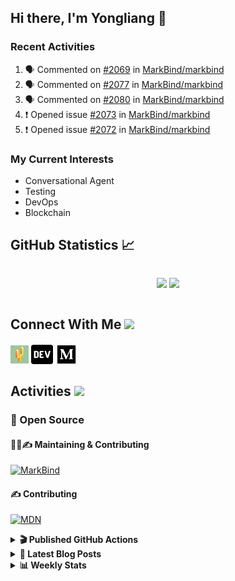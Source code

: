 ## Hi there, I'm Yongliang 👋

### Recent Activities

<!--START_SECTION:activity-->
1. 🗣 Commented on [#2069](https://github.com/MarkBind/markbind/issues/2069) in [MarkBind/markbind](https://github.com/MarkBind/markbind)
2. 🗣 Commented on [#2077](https://github.com/MarkBind/markbind/issues/2077) in [MarkBind/markbind](https://github.com/MarkBind/markbind)
3. 🗣 Commented on [#2080](https://github.com/MarkBind/markbind/issues/2080) in [MarkBind/markbind](https://github.com/MarkBind/markbind)
4. ❗️ Opened issue [#2073](https://github.com/MarkBind/markbind/issues/2073) in [MarkBind/markbind](https://github.com/MarkBind/markbind)
5. ❗️ Opened issue [#2072](https://github.com/MarkBind/markbind/issues/2072) in [MarkBind/markbind](https://github.com/MarkBind/markbind)
<!--END_SECTION:activity-->

### My Current Interests

- Conversational Agent
- Testing
- DevOps
- Blockchain

## GitHub Statistics :chart_with_upwards_trend:
<div align="center">
<div style="display: flex; align-items: center; justify-content: center;">

[![](https://github-readme-stats-tlylt.vercel.app/api?username=tlylt&show_icons=true&theme=tokyonight&hide_border=true&locale=en)](https://github.com/tlylt)
[![](https://github-readme-streak-stats.herokuapp.com/?user=tlylt&theme=tokyonight&hide_border=true)](https://github.com/tlylt)
</div>
</div>

## Connect With Me <img src="https://media.giphy.com/media/2wh5K5yE3ulp3xgYcG/giphy-downsized.gif" width="30">

<a href="https://www.yongliangliu.com/" target="_blank"><img align="center" src="static/site-icon.png" alt="yongliangliu.com" height="29" width="29" /></a>
<a href="https://dev.to/tlylt" target="_blank"><img align="center" src="static/dev-badge.svg" alt="dev.to/tlylt" height="35" width="35" /></a>
<a href="https://tlylt.medium.com" target="_blank"><img align="center" src="static/medium.png" alt="tlylt.medium.com" height="35" width="35" /></a>

## Activities <img src="https://media.giphy.com/media/WUlplcMpOCEmTGBtBW/giphy.gif" width="30">

### 🔭 Open Source

#### 👷‍♂️✍️ Maintaining & Contributing
[![MarkBind](https://github-readme-stats-tlylt.vercel.app/api/pin/?username=markbind&repo=markbind)](https://github.com/MarkBind/markbind)

#### ✍️ Contributing
[![MDN](https://github-readme-stats-tlylt.vercel.app/api/pin/?username=mdn&repo=content)](https://github.com/mdn/content)

<details>
<summary> <b>🎬 Published GitHub Actions </b> </summary>

[![install-graphviz](https://github-readme-stats-tlylt.vercel.app/api/pin/?username=tlylt&repo=install-graphviz)](https://github.com/tlylt/install-graphviz)

[![reposense-action](https://github-readme-stats-tlylt.vercel.app/api/pin/?username=tlylt&repo=reposense-action)](https://github.com/tlylt/reposense-action)

[![markbin-action](https://github-readme-stats-tlylt.vercel.app/api/pin/?username=markbind&repo=markbind-action)](https://github.com/MarkBind/markbind-action)

</details>

<details>
<summary> <b>📕 Latest Blog Posts</b> </summary>

<!-- BLOG-POST-LIST:START -->
- [Creating a regex-based Markdown parser in TypeScript](https://www.yongliangliu.com/blog/rmark/)
- [Create VSCode Snippets for Markdown Blog Workflows](https://www.yongliangliu.com/blog/vscode-snippets/)
- [My Journey into Open Source](https://www.yongliangliu.com/blog/my-journey-into-open-source/)
- [Resources for Orbital CP2106 Independent Software Development Project](https://www.yongliangliu.com/blog/orbital-prep/)
- [A Brief Description of Ransomware Attacks](https://www.yongliangliu.com/blog/ransomware-essay/)
<!-- BLOG-POST-LIST:END -->

</details>

<details>
<summary> <b>📊 Weekly Stats</b> </summary>

<!--START_SECTION:waka-->
![Code Time](http://img.shields.io/badge/Code%20Time-718%20hrs%2039%20mins-blue)

**🐱 My GitHub Data** 

> 🏆 85 Contributions in the Year 2023
 > 
> 📦 334.1 kB Used in GitHub's Storage 
 > 
> 🚫 Not Opted to Hire
 > 
> 📜 146 Public Repositories 
 > 
> 🔑 26 Private Repositories  
 > 
**I'm an Early 🐤** 

```text
🌞 Morning    295 commits    ███████░░░░░░░░░░░░░░░░░░   31.18% 
🌆 Daytime    221 commits    █████░░░░░░░░░░░░░░░░░░░░   23.36% 
🌃 Evening    359 commits    █████████░░░░░░░░░░░░░░░░   37.95% 
🌙 Night      71 commits     ██░░░░░░░░░░░░░░░░░░░░░░░   7.51%

```
📅 **I'm Most Productive on Friday** 

```text
Monday       110 commits    ███░░░░░░░░░░░░░░░░░░░░░░   11.63% 
Tuesday      87 commits     ██░░░░░░░░░░░░░░░░░░░░░░░   9.2% 
Wednesday    159 commits    ████░░░░░░░░░░░░░░░░░░░░░   16.81% 
Thursday     137 commits    ███░░░░░░░░░░░░░░░░░░░░░░   14.48% 
Friday       204 commits    █████░░░░░░░░░░░░░░░░░░░░   21.56% 
Saturday     134 commits    ███░░░░░░░░░░░░░░░░░░░░░░   14.16% 
Sunday       115 commits    ███░░░░░░░░░░░░░░░░░░░░░░   12.16%

```


📊 **This Week I Spent My Time On** 

```text
⌚︎ Time Zone: Asia/Singapore

💬 Programming Languages: 
Markdown                 21 hrs 23 mins      █████████████████░░░░░░░░   69.57% 
TypeScript               6 hrs 23 mins       █████░░░░░░░░░░░░░░░░░░░░   20.78% 
JavaScript               1 hr 40 mins        █░░░░░░░░░░░░░░░░░░░░░░░░   5.44% 
JSON                     42 mins             ░░░░░░░░░░░░░░░░░░░░░░░░░   2.31% 
Other                    15 mins             ░░░░░░░░░░░░░░░░░░░░░░░░░   0.86%

```


 Last Updated on 16/01/2023 00:37:13 UTC
<!--END_SECTION:waka-->

</details>
